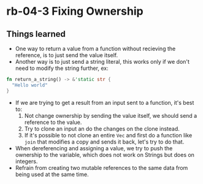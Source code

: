 # rb-04-3 Fixing Ownership

## Things learned

- One way to return a value from a function without
  recieving the reference, is to just send the value itself.
- Another way is to just send a string literal, this works
  only if we don't need to modify the string further, ex:

```rust
fn return_a_string() -> &'static str {
  "Hello world"
}
```

- If we are trying to get a result from an input sent to a
  function, it's best to:
  1. Not change ownership by sending the value itself, we
     should send a reference to the value.
  2. Try to clone an input an do the changes on the clone
     instead.
  3. If it's possible to not clone an entire `Vec` and first
     do a function like `join` that modifies a copy and sends it
     back, let's try to do that.
- When dereferencing and assigning a value, we try to push the
  ownership to the variable, which does not work on Strings but
  does on integers.
- Refrain from creating two mutable references to the same data
  from being used at the same time.
